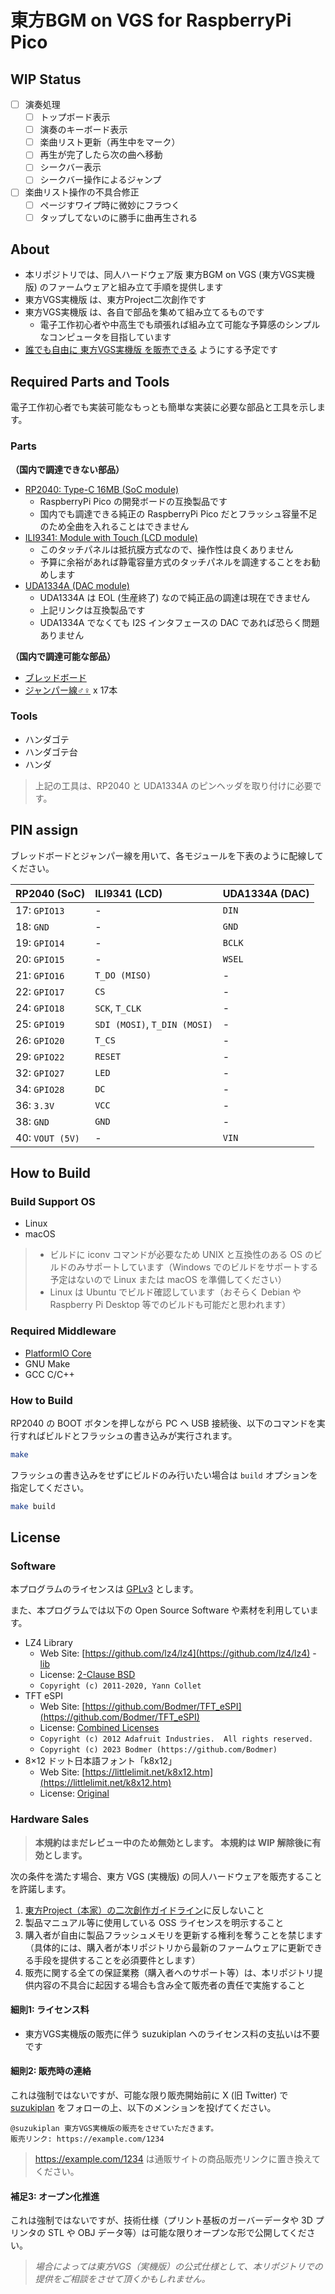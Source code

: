 # 東方BGM on VGS for RaspberryPi Pico

## WIP Status

- [ ] 演奏処理
  - [ ] トップボード表示
  - [ ] 演奏のキーボード表示
  - [ ] 楽曲リスト更新（再生中をマーク）
  - [ ] 再生が完了したら次の曲へ移動
  - [ ] シークバー表示
  - [ ] シークバー操作によるジャンプ
- [ ] 楽曲リスト操作の不具合修正
  - [ ] ページすワイプ時に微妙にフラつく
  - [ ] タップしてないのに勝手に曲再生される

## About

- 本リポジトリでは、同人ハードウェア版 東方BGM on VGS (東方VGS実機版) のファームウェアと組み立て手順を提供します
- 東方VGS実機版 は、東方Project二次創作です
- 東方VGS実機版 は、各自で部品を集めて組み立てるものです
  - 電子工作初心者や中高生でも頑張れば組み立て可能な予算感のシンプルなコンピュータを目指しています
- [誰でも自由に 東方VGS実機版 を販売できる](#hardware-sales) ようにする予定です

## Required Parts and Tools

電子工作初心者でも実装可能なもっとも簡単な実装に必要な部品と工具を示します。

### Parts

__（国内で調達できない部品）__

- [RP2040: Type-C 16MB (SoC module)](https://ja.aliexpress.com/item/1005004005660504.html)
  - RaspberryPi Pico の開発ボードの互換製品です
  - 国内でも調達できる純正の RaspberryPi Pico だとフラッシュ容量不足のため全曲を入れることはできません
- [ILI9341: Module with Touch (LCD module)](https://ja.aliexpress.com/item/1005003005413104.html)
  - このタッチパネルは抵抗膜方式なので、操作性は良くありません
  - 予算に余裕があれば静電容量方式のタッチパネルを調達することをお勧めします
- [UDA1334A (DAC module)](https://ja.aliexpress.com/item/1005001993192815.html)
  - UDA1334A は EOL (生産終了) なので純正品の調達は現在できません
  - 上記リンクは互換製品です
  - UDA1334A でなくても I2S インタフェースの DAC であれば恐らく問題ありません

__（国内で調達可能な部品）__

- [ブレッドボード](https://www.marutsu.co.jp/pc/i/14660/)
- [ジャンパー線♂♀](https://www.marutsu.co.jp/pc/i/69682/) x 17本

### Tools

- ハンダゴテ
- ハンダゴテ台
- ハンダ

> 上記の工具は、RP2040 と UDA1334A のピンヘッダを取り付けに必要です。

## PIN assign

ブレッドボードとジャンパー線を用いて、各モジュールを下表のように配線してください。

|RP2040 (SoC)|ILI9341 (LCD)|UDA1334A (DAC)|
|:-|:-|:-|
|17: `GPIO13`|-|`DIN`|
|18: `GND`|-|`GND`|
|19: `GPIO14`|-|`BCLK`|
|20: `GPIO15`|-|`WSEL`|
|21: `GPIO16`|`T_DO (MISO)`|-|
|22: `GPIO17`|`CS`|-|
|24: `GPIO18`|`SCK`, `T_CLK`|-|
|25: `GPIO19`|`SDI (MOSI)`, `T_DIN (MOSI)`|-|
|26: `GPIO20`|`T_CS`|-|
|29: `GPIO22`|`RESET`|-|
|32: `GPIO27`|`LED`|-|
|34: `GPIO28`|`DC`|-|
|36: `3.3V`|`VCC`|-|
|38: `GND`|`GND`|-|
|40: `VOUT (5V)`|-|`VIN`|

## How to Build

### Build Support OS

- Linux
- macOS

> - ビルドに iconv コマンドが必要なため UNIX と互換性のある OS のビルドのみサポートしています（Windows でのビルドをサポートする予定はないので Linux または macOS を準備してください）
> - Linux は Ubuntu でビルド確認しています（おそらく Debian や Raspberry Pi Desktop 等でのビルドも可能だと思われます）

### Required Middleware

- [PlatformIO Core](https://github.com/platformio/platformio-core)
- GNU Make
- GCC C/C++

### How to Build

RP2040 の BOOT ボタンを押しながら PC へ USB 接続後、以下のコマンドを実行すればビルドとフラッシュの書き込みが実行されます。

```bash
make
```

フラッシュの書き込みをせずにビルドのみ行いたい場合は `build` オプションを指定してください。

```bash
make build
```

## License

### Software

本プログラムのライセンスは [GPLv3](LICENSE.txt) とします。

また、本プログラムでは以下の Open Source Software や素材を利用しています。

- LZ4 Library
  - Web Site: [https://github.com/lz4/lz4](https://github.com/lz4/lz4) - [lib](https://github.com/lz4/lz4/tree/dev/lib)
  - License: [2-Clause BSD](./licenses-copy/lz4-library.txt)
  - `Copyright (c) 2011-2020, Yann Collet`
- TFT eSPI
  - Web Site: [https://github.com/Bodmer/TFT_eSPI](https://github.com/Bodmer/TFT_eSPI)
  - License: [Combined Licenses](./licenses-copy/TFT_eSPI.txt)
  - `Copyright (c) 2012 Adafruit Industries.  All rights reserved.`
  - `Copyright (c) 2023 Bodmer (https://github.com/Bodmer)`
- 8×12 ドット日本語フォント「k8x12」
  - Web Site: [https://littlelimit.net/k8x12.htm](https://littlelimit.net/k8x12.htm)
  - License: [Original](./licenses-copy/k8x12.txt)

### Hardware Sales

> __本規約はまだレビュー中のため無効とします。__
> __本規約は WIP 解除後に有効とします。__

次の条件を満たす場合、東方 VGS (実機版) の同人ハードウェアを販売することを許諾します。

1. [東方Project（本家）の二次創作ガイドライン](https://touhou-project.news/guideline/)に反しないこと
2. 製品マニュアル等に使用している OSS ライセンスを明示すること
3. 購入者が自由に製品フラッシュメモリを更新する権利を奪うことを禁じます（具体的には、購入者が本リポジトリから最新のファームウェアに更新できる手段を提供することを必須要件とします）
4. 販売に関する全ての保証業務（購入者へのサポート等）は、本リポジトリ提供内容の不具合に起因する場合も含み全て販売者の責任で実施すること

#### 細則1: ライセンス料

- 東方VGS実機版の販売に伴う suzukiplan へのライセンス料の支払いは不要です

#### 細則2: 販売時の連絡

これは強制ではないですが、可能な限り販売開始前に X (旧 Twitter) で [suzukiplan](https://twitter.com/suzukiplan) をフォローの上、以下のメンションを投げてください。

```
@suzukiplan 東方VGS実機版の販売をさせていただきます。
販売リンク: https://example.com/1234
```

> https://example.com/1234 は通販サイトの商品販売リンクに置き換えてください。

#### 補足3: オープン化推進

これは強制ではないですが、技術仕様（プリント基板のガーバーデータや 3D プリンタの STL や OBJ データ等）は可能な限りオープンな形で公開してください。

> _場合によっては東方VGS（実機版）の公式仕様として、本リポジトリでの提供をご相談をさせて頂くかもしれません。_
